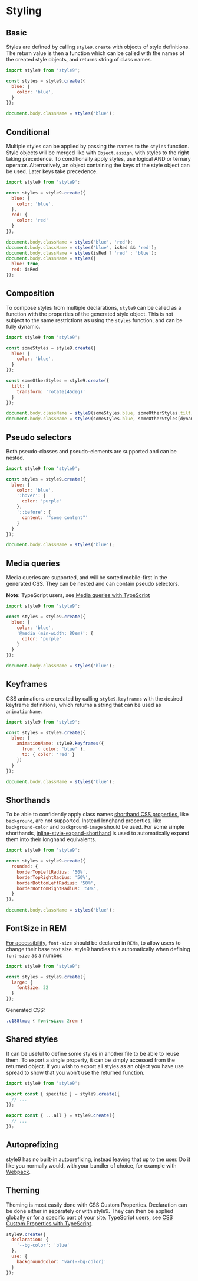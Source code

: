 # Styling

## Basic

Styles are defined by calling `style9.create` with objects of style definitions. The return value is then a function which can be called with the names of the created style objects, and returns string of class names.

```javascript
import style9 from 'style9';

const styles = style9.create({
  blue: {
    color: 'blue',
  }
});

document.body.className = styles('blue');
```

## Conditional

Multiple styles can be applied by passing the names to the `styles` function. Style objects will be merged like with `Object.assign`, with styles to the right taking precedence. To conditionally apply styles, use logical AND or ternary operator. Alternatively, an object containing the keys of the style object can be used. Later keys take precedence.

```javascript
import style9 from 'style9';

const styles = style9.create({
  blue: {
    color: 'blue',
  },
  red: {
    color: 'red'
  }
});

document.body.className = styles('blue', 'red');
document.body.className = styles('blue', isRed && 'red');
document.body.className = styles(isRed ? 'red' : 'blue');
document.body.className = styles({
  blue: true,
  red: isRed
});
```

## Composition

To compose styles from multiple declarations, `style9` can be called as a function with the properties of the generated style object. This is not subject to the same restrictions as using the `styles` function, and can be fully dynamic.

```javascript
import style9 from 'style9';

const someStyles = style9.create({
  blue: {
    color: 'blue',
  }
});

const someOtherStyles = style9.create({
  tilt: {
    transform: 'rotate(45deg)'
  }
});

document.body.className = style9(someStyles.blue, someOtherStyles.tilt);
document.body.className = style9(someStyles.blue, someOtherStyles[dynamicKey]);
```

## Pseudo selectors

Both pseudo-classes and pseudo-elements are supported and can be nested.

```javascript
import style9 from 'style9';

const styles = style9.create({
  blue: {
    color: 'blue',
    ':hover': {
      color: 'purple'
    },
    '::before': {
      content: '"some content"'
    }
  }
});

document.body.className = styles('blue');
```

## Media queries

Media queries are supported, and will be sorted mobile-first in the generated CSS. They can be nested and can contain pseudo selectors.

**Note:** TypeScript users, see [Media queries with TypeScript](TypeScript.md#media-queries)

```javascript
import style9 from 'style9';

const styles = style9.create({
  blue: {
    color: 'blue',
    '@media (min-width: 80em)': {
      color: 'purple'
    }
  }
});

document.body.className = styles('blue');
```

## Keyframes

CSS animations are created by calling `style9.keyframes` with the desired keyframe definitions, which returns a string that can be used as `animationName`.

```javascript
import style9 from 'style9';

const styles = style9.create({
  blue: {
    animationName: style9.keyframes({
      from: { color: 'blue' },
      to: { color: 'red' }
    })
  }
});

document.body.className = styles('blue');
```

## Shorthands

To be able to confidently apply class names [shorthand CSS properties][mdn shorthands], like `background`, are not supported. Instead longhand properties, like `background-color` and `background-image` should be used. For some simple shorthands, [inline-style-expand-shorthand][inline-style-expand-shorthand] is used to automatically expand them into their longhand equivalents.

```javascript
import style9 from 'style9';

const styles = style9.create({
  rounded: {
    borderTopLeftRadius: '50%',
    borderTopRightRadius: '50%',
    borderBottomLeftRadius: '50%',
    borderBottomRightRadius: '50%',
  }
});

document.body.className = styles('blue');
```

## FontSize in REM

[For accessibility][accessible-typography], `font-size` should be declared in `REMs`, to allow users to change their base text size. style9 handles this automatically when defining `font-size` as a number.

```javascript
import style9 from 'style9';

const styles = style9.create({
  large: {
    fontSize: 32
  }
});
```

Generated CSS:

```css
.c188tmoq { font-size: 2rem }
```

## Shared styles

It can be useful to define some styles in another file to be able to reuse them. To export a single property, it can be simply accessed from the returned object. If you wish to export all styles as an object you have use spread to show that you won't use the returned function.

```javascript
import style9 from 'style9';

export const { specific } = style9.create({
  // ...
});

export const { ...all } = style9.create({
  // ...
});
```

## Autoprefixing

style9 has no built-in autoprefixing, instead leaving that up to the user. Do it like you normally would, with your bundler of choice, for example with [Webpack][webpack-autoprefixing].

## Theming

Theming is most easily done with CSS Custom Properties. Declaration can be done either in separately or with style9. They can then be applied globally or for a specific part of your site. TypeScript users, see [CSS Custom Properties with TypeScript](TypeScript.md#css-custom-properties).

```javascript
style9.create({
  declaration: {
    '--bg-color': 'blue'
  },
  use: {
    backgroundColor: 'var(--bg-color)'
  }
});
```

[mdn shorthands]: https://developer.mozilla.org/en-US/docs/Web/CSS/Shorthand_properties
[inline-style-expand-shorthand]: https://github.com/robinweser/inline-style-expand-shorthand
[accessible-typography]: https://betterwebtype.com/articles/2019/06/16/5-keys-to-accessible-web-typography/
[webpack-autoprefixing]: https://webpack.js.org/loaders/postcss-loader/#autoprefixer
